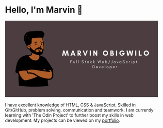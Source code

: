 # Hello, I'm Marvin 👋

![Marvin Obigwilo Github Profile](Banner.png)

I have excellent knowledge of HTML, CSS & JavaScript. Skilled in Git/GitHub, problem solving, communication and teamwork. I am currently learning with 'The Odin Project' to further boost my skills in web development. My projects can be viewed on my [portfolio](https://marvinobig.github.io/).
